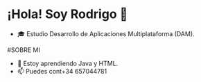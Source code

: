 # ¡Hola! Soy Rodrigo 👋

- 🎓 Estudio Desarrollo de Aplicaciones Multiplataforma (DAM).

#SOBRE MI
- 🌱 Estoy aprendiendo Java y HTML.
- 📫 Puedes cont+34 657044781
